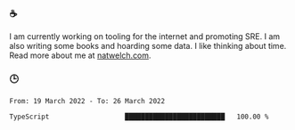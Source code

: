 ### ☕

I am currently working on tooling for the internet and promoting SRE. I am also writing some books and hoarding some data. I like thinking about time. Read more about me at [natwelch.com](https://natwelch.com).

### 🕒

<!--START_SECTION:waka-->

```text
From: 19 March 2022 - To: 26 March 2022

TypeScript                   █████████████████████████   100.00 %
```

<!--END_SECTION:waka-->
